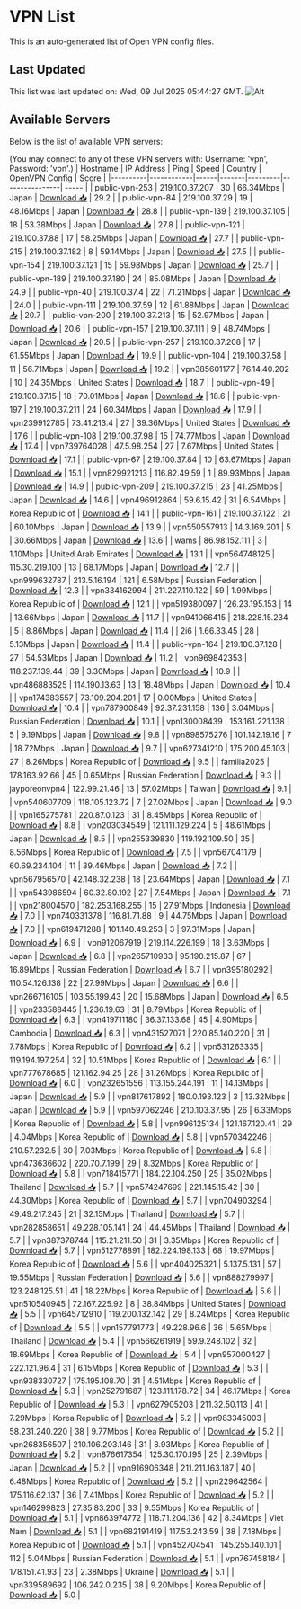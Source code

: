# VPN List

This is an auto-generated list of Open VPN config files.

## Last Updated

This list was last updated on: Wed, 09 Jul 2025 05:44:27 GMT.
![Alt](https://repobeats.axiom.co/api/embed/186b98318ef1479477931607c1ad7d823f12451f.svg "Repobeats analytics image")

## Available Servers

Below is the list of available VPN servers:

(You may connect to any of these VPN servers with: Username: 'vpn', Password: 'vpn'.)
| Hostname | IP Address | Ping | Speed | Country | OpenVPN Config | Score |
|----------|------------|------|-------|---------|----------------| ----- |
| public-vpn-253 | 219.100.37.207 | 30 | 66.34Mbps | Japan | [Download 📥](./configs/server_0_JP.ovpn) | 29.2 |
| public-vpn-84 | 219.100.37.29 | 19 | 48.16Mbps | Japan | [Download 📥](./configs/server_1_JP.ovpn) | 28.8 |
| public-vpn-139 | 219.100.37.105 | 18 | 53.38Mbps | Japan | [Download 📥](./configs/server_2_JP.ovpn) | 27.8 |
| public-vpn-121 | 219.100.37.88 | 17 | 58.25Mbps | Japan | [Download 📥](./configs/server_3_JP.ovpn) | 27.7 |
| public-vpn-215 | 219.100.37.182 | 8 | 59.14Mbps | Japan | [Download 📥](./configs/server_4_JP.ovpn) | 27.5 |
| public-vpn-154 | 219.100.37.121 | 15 | 59.98Mbps | Japan | [Download 📥](./configs/server_5_JP.ovpn) | 25.7 |
| public-vpn-189 | 219.100.37.180 | 24 | 85.08Mbps | Japan | [Download 📥](./configs/server_6_JP.ovpn) | 24.9 |
| public-vpn-40 | 219.100.37.4 | 22 | 71.21Mbps | Japan | [Download 📥](./configs/server_7_JP.ovpn) | 24.0 |
| public-vpn-111 | 219.100.37.59 | 12 | 61.88Mbps | Japan | [Download 📥](./configs/server_8_JP.ovpn) | 20.7 |
| public-vpn-200 | 219.100.37.213 | 15 | 52.97Mbps | Japan | [Download 📥](./configs/server_9_JP.ovpn) | 20.6 |
| public-vpn-157 | 219.100.37.111 | 9 | 48.74Mbps | Japan | [Download 📥](./configs/server_10_JP.ovpn) | 20.5 |
| public-vpn-257 | 219.100.37.208 | 17 | 61.55Mbps | Japan | [Download 📥](./configs/server_11_JP.ovpn) | 19.9 |
| public-vpn-104 | 219.100.37.58 | 11 | 56.71Mbps | Japan | [Download 📥](./configs/server_12_JP.ovpn) | 19.2 |
| vpn385601177 | 76.14.40.202 | 10 | 24.35Mbps | United States | [Download 📥](./configs/server_13_US.ovpn) | 18.7 |
| public-vpn-49 | 219.100.37.15 | 18 | 70.01Mbps | Japan | [Download 📥](./configs/server_14_JP.ovpn) | 18.6 |
| public-vpn-197 | 219.100.37.211 | 24 | 60.34Mbps | Japan | [Download 📥](./configs/server_15_JP.ovpn) | 17.9 |
| vpn239912785 | 73.41.213.4 | 27 | 39.36Mbps | United States | [Download 📥](./configs/server_16_US.ovpn) | 17.6 |
| public-vpn-108 | 219.100.37.98 | 15 | 74.77Mbps | Japan | [Download 📥](./configs/server_17_JP.ovpn) | 17.4 |
| vpn739764028 | 47.5.98.254 | 27 | 7.67Mbps | United States | [Download 📥](./configs/server_18_US.ovpn) | 17.1 |
| public-vpn-67 | 219.100.37.84 | 10 | 63.67Mbps | Japan | [Download 📥](./configs/server_19_JP.ovpn) | 15.1 |
| vpn829921213 | 116.82.49.59 | 1 | 89.93Mbps | Japan | [Download 📥](./configs/server_20_JP.ovpn) | 14.9 |
| public-vpn-209 | 219.100.37.215 | 23 | 41.25Mbps | Japan | [Download 📥](./configs/server_21_JP.ovpn) | 14.6 |
| vpn496912864 | 59.6.15.42 | 31 | 6.54Mbps | Korea Republic of | [Download 📥](./configs/server_22_KR.ovpn) | 14.1 |
| public-vpn-161 | 219.100.37.122 | 21 | 60.10Mbps | Japan | [Download 📥](./configs/server_23_JP.ovpn) | 13.9 |
| vpn550557913 | 14.3.169.201 | 5 | 30.66Mbps | Japan | [Download 📥](./configs/server_24_JP.ovpn) | 13.6 |
| wams | 86.98.152.111 | 3 | 1.10Mbps | United Arab Emirates | [Download 📥](./configs/server_25_AE.ovpn) | 13.1 |
| vpn564748125 | 115.30.219.100 | 13 | 68.17Mbps | Japan | [Download 📥](./configs/server_26_JP.ovpn) | 12.7 |
| vpn999632787 | 213.5.16.194 | 121 | 6.58Mbps | Russian Federation | [Download 📥](./configs/server_27_RU.ovpn) | 12.3 |
| vpn334162994 | 211.227.110.122 | 59 | 1.99Mbps | Korea Republic of | [Download 📥](./configs/server_28_KR.ovpn) | 12.1 |
| vpn519380097 | 126.23.195.153 | 14 | 13.66Mbps | Japan | [Download 📥](./configs/server_29_JP.ovpn) | 11.7 |
| vpn941066415 | 218.228.15.234 | 5 | 8.86Mbps | Japan | [Download 📥](./configs/server_30_JP.ovpn) | 11.4 |
| 2i6 | 1.66.33.45 | 28 | 5.13Mbps | Japan | [Download 📥](./configs/server_31_JP.ovpn) | 11.4 |
| public-vpn-164 | 219.100.37.128 | 27 | 54.53Mbps | Japan | [Download 📥](./configs/server_32_JP.ovpn) | 11.2 |
| vpn969842353 | 118.237.139.44 | 39 | 3.30Mbps | Japan | [Download 📥](./configs/server_33_JP.ovpn) | 10.9 |
| vpn486883525 | 114.190.13.63 | 13 | 18.48Mbps | Japan | [Download 📥](./configs/server_34_JP.ovpn) | 10.4 |
| vpn174383557 | 73.109.204.201 | 17 | 0.00Mbps | United States | [Download 📥](./configs/server_35_US.ovpn) | 10.4 |
| vpn787900849 | 92.37.231.158 | 136 | 3.04Mbps | Russian Federation | [Download 📥](./configs/server_36_RU.ovpn) | 10.1 |
| vpn130008439 | 153.161.221.138 | 5 | 9.19Mbps | Japan | [Download 📥](./configs/server_37_JP.ovpn) | 9.8 |
| vpn898575276 | 101.142.19.16 | 7 | 18.72Mbps | Japan | [Download 📥](./configs/server_38_JP.ovpn) | 9.7 |
| vpn627341210 | 175.200.45.103 | 27 | 8.26Mbps | Korea Republic of | [Download 📥](./configs/server_39_KR.ovpn) | 9.5 |
| familia2025 | 178.163.92.66 | 45 | 0.65Mbps | Russian Federation | [Download 📥](./configs/server_40_RU.ovpn) | 9.3 |
| jayporeonvpn4 | 122.99.21.46 | 13 | 57.02Mbps | Taiwan | [Download 📥](./configs/server_41_TW.ovpn) | 9.1 |
| vpn540607709 | 118.105.123.72 | 7 | 27.02Mbps | Japan | [Download 📥](./configs/server_42_JP.ovpn) | 9.0 |
| vpn165275781 | 220.87.0.123 | 31 | 8.45Mbps | Korea Republic of | [Download 📥](./configs/server_43_KR.ovpn) | 8.8 |
| vpn203034549 | 121.111.129.224 | 5 | 48.61Mbps | Japan | [Download 📥](./configs/server_44_JP.ovpn) | 8.5 |
| vpn255339830 | 119.192.109.50 | 35 | 8.56Mbps | Korea Republic of | [Download 📥](./configs/server_45_KR.ovpn) | 7.5 |
| vpn567041179 | 60.69.234.104 | 11 | 39.46Mbps | Japan | [Download 📥](./configs/server_46_JP.ovpn) | 7.2 |
| vpn567956570 | 42.148.32.238 | 18 | 23.64Mbps | Japan | [Download 📥](./configs/server_47_JP.ovpn) | 7.1 |
| vpn543986594 | 60.32.80.192 | 27 | 7.54Mbps | Japan | [Download 📥](./configs/server_48_JP.ovpn) | 7.1 |
| vpn218004570 | 182.253.168.255 | 15 | 27.91Mbps | Indonesia | [Download 📥](./configs/server_49_ID.ovpn) | 7.0 |
| vpn740331378 | 116.81.71.88 | 9 | 44.75Mbps | Japan | [Download 📥](./configs/server_50_JP.ovpn) | 7.0 |
| vpn619471288 | 101.140.49.253 | 3 | 97.31Mbps | Japan | [Download 📥](./configs/server_51_JP.ovpn) | 6.9 |
| vpn912067919 | 219.114.226.199 | 18 | 3.63Mbps | Japan | [Download 📥](./configs/server_52_JP.ovpn) | 6.8 |
| vpn265710933 | 95.190.215.87 | 67 | 16.89Mbps | Russian Federation | [Download 📥](./configs/server_53_RU.ovpn) | 6.7 |
| vpn395180292 | 110.54.126.138 | 22 | 27.99Mbps | Japan | [Download 📥](./configs/server_54_JP.ovpn) | 6.6 |
| vpn266716105 | 103.55.199.43 | 20 | 15.68Mbps | Japan | [Download 📥](./configs/server_55_JP.ovpn) | 6.5 |
| vpn233588445 | 1.236.19.63 | 31 | 8.79Mbps | Korea Republic of | [Download 📥](./configs/server_56_KR.ovpn) | 6.3 |
| vpn419711180 | 36.37.133.68 | 45 | 4.90Mbps | Cambodia | [Download 📥](./configs/server_57_KH.ovpn) | 6.3 |
| vpn431527071 | 220.85.140.220 | 31 | 7.78Mbps | Korea Republic of | [Download 📥](./configs/server_58_KR.ovpn) | 6.2 |
| vpn531263335 | 119.194.197.254 | 32 | 10.51Mbps | Korea Republic of | [Download 📥](./configs/server_59_KR.ovpn) | 6.1 |
| vpn777678685 | 121.162.94.25 | 28 | 31.26Mbps | Korea Republic of | [Download 📥](./configs/server_60_KR.ovpn) | 6.0 |
| vpn232651556 | 113.155.244.191 | 11 | 14.13Mbps | Japan | [Download 📥](./configs/server_61_JP.ovpn) | 5.9 |
| vpn817617892 | 180.0.193.123 | 3 | 13.32Mbps | Japan | [Download 📥](./configs/server_62_JP.ovpn) | 5.9 |
| vpn597062246 | 210.103.37.95 | 26 | 6.33Mbps | Korea Republic of | [Download 📥](./configs/server_63_KR.ovpn) | 5.8 |
| vpn996125134 | 121.167.120.41 | 29 | 4.04Mbps | Korea Republic of | [Download 📥](./configs/server_64_KR.ovpn) | 5.8 |
| vpn570342246 | 210.57.232.5 | 30 | 7.03Mbps | Korea Republic of | [Download 📥](./configs/server_65_KR.ovpn) | 5.8 |
| vpn473636602 | 220.70.7.199 | 29 | 8.32Mbps | Korea Republic of | [Download 📥](./configs/server_66_KR.ovpn) | 5.8 |
| vpn718415771 | 184.22.104.250 | 25 | 35.02Mbps | Thailand | [Download 📥](./configs/server_67_TH.ovpn) | 5.7 |
| vpn574247699 | 221.145.15.42 | 30 | 44.30Mbps | Korea Republic of | [Download 📥](./configs/server_68_KR.ovpn) | 5.7 |
| vpn704903294 | 49.49.217.245 | 21 | 32.15Mbps | Thailand | [Download 📥](./configs/server_69_TH.ovpn) | 5.7 |
| vpn282858651 | 49.228.105.141 | 24 | 44.45Mbps | Thailand | [Download 📥](./configs/server_70_TH.ovpn) | 5.7 |
| vpn387378744 | 115.21.211.50 | 31 | 3.35Mbps | Korea Republic of | [Download 📥](./configs/server_71_KR.ovpn) | 5.7 |
| vpn512778891 | 182.224.198.133 | 68 | 19.97Mbps | Korea Republic of | [Download 📥](./configs/server_72_KR.ovpn) | 5.6 |
| vpn404025321 | 5.137.5.131 | 57 | 19.55Mbps | Russian Federation | [Download 📥](./configs/server_73_RU.ovpn) | 5.6 |
| vpn888279997 | 123.248.125.51 | 41 | 18.22Mbps | Korea Republic of | [Download 📥](./configs/server_74_KR.ovpn) | 5.6 |
| vpn510540945 | 72.167.225.92 | 8 | 38.84Mbps | United States | [Download 📥](./configs/server_75_US.ovpn) | 5.5 |
| vpn645712910 | 119.200.132.142 | 29 | 8.24Mbps | Korea Republic of | [Download 📥](./configs/server_76_KR.ovpn) | 5.5 |
| vpn157791773 | 49.228.96.6 | 36 | 5.65Mbps | Thailand | [Download 📥](./configs/server_77_TH.ovpn) | 5.4 |
| vpn566261919 | 59.9.248.102 | 32 | 18.69Mbps | Korea Republic of | [Download 📥](./configs/server_78_KR.ovpn) | 5.4 |
| vpn957000427 | 222.121.96.4 | 31 | 6.15Mbps | Korea Republic of | [Download 📥](./configs/server_79_KR.ovpn) | 5.3 |
| vpn938330727 | 175.195.108.70 | 31 | 4.51Mbps | Korea Republic of | [Download 📥](./configs/server_80_KR.ovpn) | 5.3 |
| vpn252791687 | 123.111.178.72 | 34 | 46.17Mbps | Korea Republic of | [Download 📥](./configs/server_81_KR.ovpn) | 5.3 |
| vpn627905203 | 211.32.50.113 | 41 | 7.29Mbps | Korea Republic of | [Download 📥](./configs/server_82_KR.ovpn) | 5.2 |
| vpn983345003 | 58.231.240.220 | 38 | 9.77Mbps | Korea Republic of | [Download 📥](./configs/server_83_KR.ovpn) | 5.2 |
| vpn268356507 | 210.106.203.146 | 31 | 8.93Mbps | Korea Republic of | [Download 📥](./configs/server_84_KR.ovpn) | 5.2 |
| vpn876617354 | 125.30.170.195 | 25 | 2.39Mbps | Japan | [Download 📥](./configs/server_85_JP.ovpn) | 5.2 |
| vpn916906348 | 211.211.163.187 | 40 | 6.48Mbps | Korea Republic of | [Download 📥](./configs/server_86_KR.ovpn) | 5.2 |
| vpn229642564 | 175.116.62.137 | 36 | 7.41Mbps | Korea Republic of | [Download 📥](./configs/server_87_KR.ovpn) | 5.2 |
| vpn146299823 | 27.35.83.200 | 33 | 9.55Mbps | Korea Republic of | [Download 📥](./configs/server_88_KR.ovpn) | 5.1 |
| vpn863974772 | 118.71.204.136 | 42 | 8.34Mbps | Viet Nam | [Download 📥](./configs/server_89_VN.ovpn) | 5.1 |
| vpn682191419 | 117.53.243.59 | 38 | 7.18Mbps | Korea Republic of | [Download 📥](./configs/server_90_KR.ovpn) | 5.1 |
| vpn452704541 | 145.255.140.101 | 112 | 5.04Mbps | Russian Federation | [Download 📥](./configs/server_91_RU.ovpn) | 5.1 |
| vpn767458184 | 178.151.41.93 | 23 | 2.38Mbps | Ukraine | [Download 📥](./configs/server_92_UA.ovpn) | 5.1 |
| vpn339589692 | 106.242.0.235 | 38 | 9.20Mbps | Korea Republic of | [Download 📥](./configs/server_93_KR.ovpn) | 5.0 |
